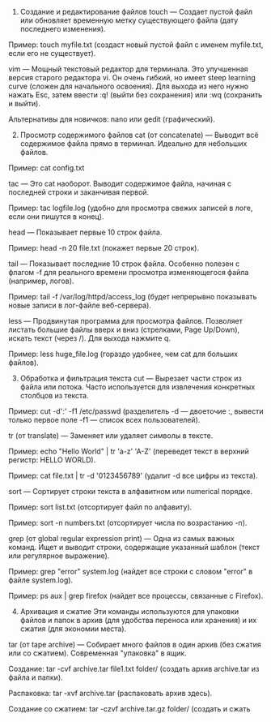 1. Создание и редактирование файлов
touch — Создает пустой файл или обновляет временную метку существующего файла (дату последнего изменения).

Пример: touch myfile.txt (создаст новый пустой файл с именем myfile.txt, если его не существует).

vim — Мощный текстовый редактор для терминала. Это улучшенная версия старого редактора vi. Он очень гибкий, но имеет steep learning curve (сложен для начального освоения). Для выхода из него нужно нажать Esc, затем ввести :q! (выйти без сохранения) или :wq (сохранить и выйти).

Альтернативы для новичков: nano или gedit (графический).

2. Просмотр содержимого файлов
cat (от concatenate) — Выводит всё содержимое файла прямо в терминал. Идеально для небольших файлов.

Пример: cat config.txt

tac — Это cat наоборот. Выводит содержимое файла, начиная с последней строки и заканчивая первой.

Пример: tac logfile.log (удобно для просмотра свежих записей в логе, если они пишутся в конец).

head — Показывает первые 10 строк файла.

Пример: head -n 20 file.txt (покажет первые 20 строк).

tail — Показывает последние 10 строк файла. Особенно полезен с флагом -f для реального времени просмотра изменяющегося файла (например, логов).

Пример: tail -f /var/log/httpd/access_log (будет непрерывно показывать новые записи в лог-файле веб-сервера).

less — Продвинутая программа для просмотра файлов. Позволяет листать большие файлы вверх и вниз (стрелками, Page Up/Down), искать текст (через /). Для выхода нажмите q.

Пример: less huge_file.log (гораздо удобнее, чем cat для больших файлов).

3. Обработка и фильтрация текста
cut — Вырезает части строк из файла или потока. Часто используется для извлечения конкретных столбцов из текста.

Пример: cut -d':' -f1 /etc/passwd (разделитель -d — двоеточие :, вывести только первое поле -f1 — список всех пользователей).

tr (от translate) — Заменяет или удаляет символы в тексте.

Пример: echo "Hello World" | tr 'a-z' 'A-Z' (переведет текст в верхний регистр: HELLO WORLD).

Пример: cat file.txt | tr -d '0123456789' (удалит -d все цифры из текста).

sort — Сортирует строки текста в алфавитном или numerical порядке.

Пример: sort list.txt (отсортирует файл по алфавиту).

Пример: sort -n numbers.txt (отсортирует числа по возрастанию -n).

grep (от global regular expression print) — Одна из самых важных команд. Ищет и выводит строки, содержащие указанный шаблон (текст или регулярное выражение).

Пример: grep "error" system.log (найдет все строки с словом "error" в файле system.log).

Пример: ps aux | grep firefox (найдет все процессы, связанные с Firefox).

4. Архивация и сжатие
Эти команды используются для упаковки файлов и папок в архив (для удобства переноса или хранения) и их сжатия (для экономии места).

tar (от tape archive) — Собирает много файлов в один архив (без сжатия или со сжатием). Современная "упаковка" в ящик.

Создание: tar -cvf archive.tar file1.txt folder/ (создать архив archive.tar из файла и папки).

Распаковка: tar -xvf archive.tar (распаковать архив здесь).

Создание со сжатием: tar -czvf archive.tar.gz folder/ (создать и сжать